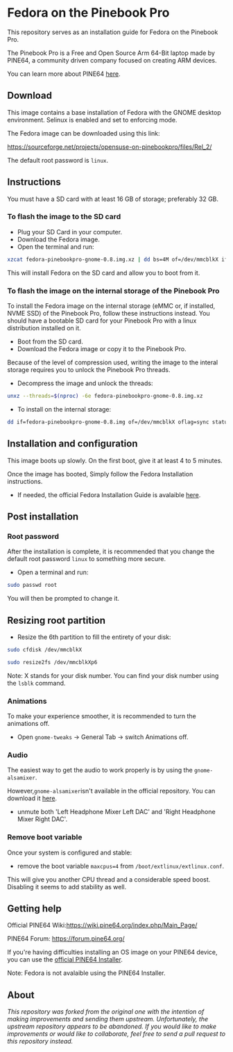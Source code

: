 # Fedora on the Pinebook Pro
This repository serves as an installation guide for Fedora on the Pinebook Pro. 

The Pinebook Pro is a Free and Open Source Arm 64-Bit laptop made by PINE64, a community driven company focused on creating ARM devices.

You can learn more about PINE64 <a href="/https://www.pine64.org/">here</a>. 


## Download 
This image contains a base installation of Fedora with the GNOME desktop environment. 
Selinux is enabled and set to enforcing mode.

The Fedora image can be downloaded using this link: 

https://sourceforge.net/projects/opensuse-on-pinebookpro/files/Rel_2/

The default root password is `linux`.

## Instructions
You must have a SD card with at least 16 GB of storage; preferably 32 GB.

### To flash the image to the SD card
- Plug your SD Card in your computer.
- Download the Fedora image.
- Open the terminal and run:
```bash
xzcat fedora-pinebookpro-gnome-0.8.img.xz | dd bs=4M of=/dev/mmcblkX iflag=fullblock oflag=direct status=progress && sync
```
This will install Fedora on the SD card and allow you to boot from it. 

### To flash the image on the internal storage of the Pinebook Pro 

To install the Fedora image on the internal storage (eMMC or, if installed, NVME SSD) of the Pinebook Pro, follow these instructions instead. 
You should have a bootable SD card for your Pinebook Pro with a linux distribution installed on it. 
- Boot from the SD card.
- Download the Fedora image or copy it to the Pinebook Pro.

Because of the level of compression used, writing the image to the interal storage requires you to unlock the Pinebook Pro threads.
- Decompress the image and unlock the threads:
```bash
unxz --threads=$(nproc) -6e fedora-pinebookpro-gnome-0.8.img.xz
```
- To install on the internal storage:
```bash
dd if=fedora-pinebookpro-gnome-0.8.img of=/dev/mmcblkX oflag=sync status=progress bs=32M
```

## Installation and configuration
This image boots up slowly. On the first boot, give it at least 4 to 5 minutes. 

Once the image has booted, Simply follow the Fedora Installation instructions. 
- If needed, the official Fedora Installation Guide is avalaible <a href="https://docs.fedoraproject.org/en-US/fedora/rawhide/install-guide/">here</a>. 

## Post installation
### Root password
After the installation is complete, it is recommended that you change the default root password `linux` to something more secure.
- Open a terminal and run:
```bash
sudo passwd root
```
You will then be prompted to change it. 

## Resizing root partition
- Resize the 6th partition to fill the entirety of your disk:
```bash
sudo cfdisk /dev/mmcblkX

sudo resize2fs /dev/mmcblkXp6
```
Note: X stands for your disk number. You can find your disk number using the `lsblk` command.
### Animations 
To make your experience smoother, it is recommended to turn the animations off. 
- Open `gnome-tweaks` -> General Tab -> switch Animations off.

### Audio

The easiest way to get the audio to work properly is by using the `gnome-alsamixer`. 

However,`gnome-alsamixer`isn't available in the official repository. You can download it <a href="/https://rpmfind.net/linux/rpm2html/search.php?query=gnome-alsamixer/">here</a>.
- unmute both 'Left Headphone Mixer Left DAC' and 'Right Headphone Mixer Right DAC'.

### Remove boot variable
Once your system is configured and stable:
- remove the boot variable `maxcpus=4` from `/boot/extlinux/extlinux.conf`.

This will give you another CPU thread and a considerable speed boost. Disabling it seems to add stability as well.

## Getting help
Official PINE64 Wiki:https://wiki.pine64.org/index.php/Main_Page/

PINE64 Forum: https://forum.pine64.org/

If you're having difficulties installing an OS image on your PINE64 device, you can use the <a href="/https://github.com/pine64dev/PINE64-Installer/blob/master/README.md/">official PINE64 Installer</a>.

Note: Fedora is not avalaible using the PINE64 Installer. 

## About
*This repository was forked from the original one with the intention of making improvements and sending them upstream. Unfortunately, the upstream repository appears to be abandoned. If you would like to make improvements or would like to collaborate, feel free to send a pull request to this repository instead.*
